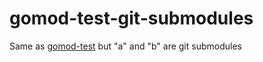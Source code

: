 # gomod-test-git-submodules

Same as [gomod-test] but "a" and "b" are git submodules

[gomod-test]: https://github.com/chmeliik/gomod-test
